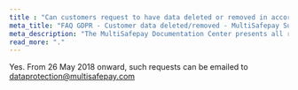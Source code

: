 ```yaml
---
title : "Can customers request to have data deleted or removed in accordance with the right Privacy by Design?"
meta_title: "FAQ GDPR - Customer data deleted/removed - MultiSafepay Support"
meta_description: "The MultiSafepay Documentation Center presents all relevant information about our Plugins and API. You can also find support pages for Payment Methods, Tools and General Questions as well as the contact details of our Support and Integration Teams."
read_more: "."
---
```

Yes. From 26 May 2018 onward, such requests can be emailed to <dataprotection@multisafepay.com>
